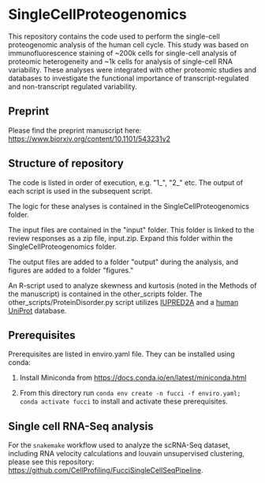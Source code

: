 # SingleCellProteogenomics

This repository contains the code used to perform the single-cell proteogenomic analysis of the human cell cycle. This study was based on immunofluorescence staining of ~200k cells for single-cell analysis of proteomic heterogeneity and ~1k cells for analysis of single-cell RNA variability. These analyses were integrated with other proteomic studies and databases to investigate the functional importance of transcript-regulated and non-transcript regulated variability.

## Preprint
Please find the preprint manuscript here: https://www.biorxiv.org/content/10.1101/543231v2

## Structure of repository
The code is listed in order of execution, e.g. "1_", "2_" etc. The output of each script is used in the subsequent script.

The logic for these analyses is contained in the SingleCellProteogenomics folder.

The input files are contained in the "input" folder. This folder is linked to the review responses as a zip file, input.zip. Expand this folder within the SingleCellProteogenomics folder.

The output files are added to a folder "output" during the analysis, and figures are added to a folder "figures."

An R-script used to analyze skewness and kurtosis (noted in the Methods of the manuscript) is contained in the other_scripts folder. The other_scripts/ProteinDisorder.py script utilizes [IUPRED2A](https://iupred2a.elte.hu/) and a [human UniProt](https://www.uniprot.org/proteomes/UP000005640) database.

## Prerequisites

Prerequisites are listed in enviro.yaml file. They can be installed using conda:

1. Install Miniconda from https://docs.conda.io/en/latest/miniconda.html

2. From this directory run `conda env create -n fucci -f enviro.yaml; conda activate fucci` to install and activate these prerequisites.

## Single cell RNA-Seq analysis

For the `snakemake` workflow used to analyze the scRNA-Seq dataset, including RNA velocity calculations and louvain unsupervised clustering, please see this repository: https://github.com/CellProfiling/FucciSingleCellSeqPipeline.
